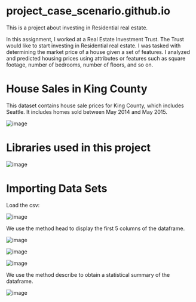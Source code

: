 # project_case_scenario.github.io
This is a project about investing in Residential real estate.

In this assignment, I worked at a Real Estate Investment Trust. The Trust would like to start investing in Residential real estate. I was tasked with determining the market price of a house given a set of features. I analyzed and predicted housing prices using attributes or features such as square footage, number of bedrooms, number of floors, and so on.

# House Sales in King County

This dataset contains house sale prices for King County, which includes Seattle. It includes homes sold between May 2014 and May 2015.

![image](https://user-images.githubusercontent.com/81119854/128383355-ab16bde1-fd1c-4276-b205-66975ce92f45.png)

# Libraries used in this project

![image](https://user-images.githubusercontent.com/81119854/128383570-5ffeade2-282d-4ae6-9050-4db9f8968736.png)

# Importing Data Sets

Load the csv:

![image](https://user-images.githubusercontent.com/81119854/128383708-25ef7cbc-6b4f-4e14-96e6-95187548f75c.png)

We use the method head to display the first 5 columns of the dataframe.

![image](https://user-images.githubusercontent.com/81119854/128383803-b4ad51a9-c372-4c6e-aef7-71370502dd9a.png)

![image](https://user-images.githubusercontent.com/81119854/128383872-9cd69771-0d84-4907-93e7-85850eb6be6e.png)

![image](https://user-images.githubusercontent.com/81119854/128383915-ed3ffec2-3bd3-49d3-a1ae-028cc73e24b4.png)

We use the method describe to obtain a statistical summary of the dataframe.

![image](https://user-images.githubusercontent.com/81119854/128384000-901aa25a-40e0-4776-b8a1-3fc5133b68e6.png)

